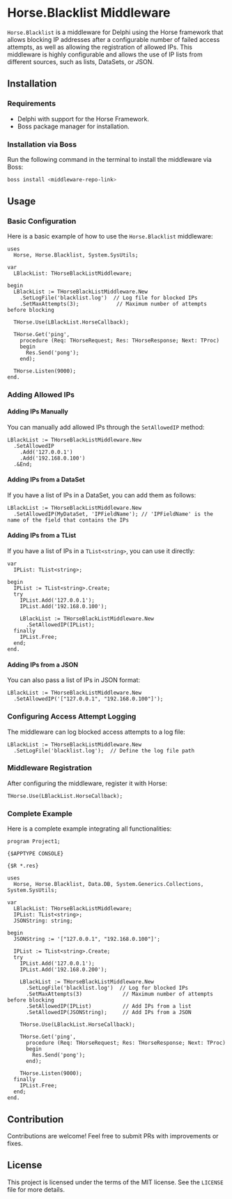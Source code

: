 
# Horse.Blacklist Middleware

`Horse.Blacklist` is a middleware for Delphi using the Horse framework that allows blocking IP addresses after a configurable number of failed access attempts, as well as allowing the registration of allowed IPs. This middleware is highly configurable and allows the use of IP lists from different sources, such as lists, DataSets, or JSON.

## Installation

### Requirements

- Delphi with support for the Horse Framework.
- Boss package manager for installation.

### Installation via Boss

Run the following command in the terminal to install the middleware via Boss:

```sh
boss install <middleware-repo-link>
```

## Usage

### Basic Configuration

Here is a basic example of how to use the `Horse.Blacklist` middleware:

```delphi
uses
  Horse, Horse.Blacklist, System.SysUtils;

var
  LBlackList: THorseBlackListMiddleware;

begin
  LBlackList := THorseBlackListMiddleware.New
    .SetLogFile('blacklist.log')  // Log file for blocked IPs
    .SetMaxAttempts(3);            // Maximum number of attempts before blocking

  THorse.Use(LBlackList.HorseCallback);

  THorse.Get('ping', 
    procedure (Req: THorseRequest; Res: THorseResponse; Next: TProc)
    begin
      Res.Send('pong');
    end);

  THorse.Listen(9000);
end.
```

### Adding Allowed IPs

#### Adding IPs Manually

You can manually add allowed IPs through the `SetAllowedIP` method:

```delphi
LBlackList := THorseBlackListMiddleware.New
  .SetAllowedIP
    .Add('127.0.0.1')
    .Add('192.168.0.100')
  .&End;
```

#### Adding IPs from a DataSet

If you have a list of IPs in a DataSet, you can add them as follows:

```delphi
LBlackList := THorseBlackListMiddleware.New
  .SetAllowedIP(MyDataSet, 'IPFieldName'); // 'IPFieldName' is the name of the field that contains the IPs
```

#### Adding IPs from a TList<string>

If you have a list of IPs in a `TList<string>`, you can use it directly:

```delphi
var
  IPList: TList<string>;

begin
  IPList := TList<string>.Create;
  try
    IPList.Add('127.0.0.1');
    IPList.Add('192.168.0.100');

    LBlackList := THorseBlackListMiddleware.New
      .SetAllowedIP(IPList);
  finally
    IPList.Free;
  end;
end.
```

#### Adding IPs from a JSON

You can also pass a list of IPs in JSON format:

```delphi
LBlackList := THorseBlackListMiddleware.New
  .SetAllowedIP('["127.0.0.1", "192.168.0.100"]');
```

### Configuring Access Attempt Logging

The middleware can log blocked access attempts to a log file:

```delphi
LBlackList := THorseBlackListMiddleware.New
  .SetLogFile('blacklist.log');  // Define the log file path
```

### Middleware Registration

After configuring the middleware, register it with Horse:

```delphi
THorse.Use(LBlackList.HorseCallback);
```

### Complete Example

Here is a complete example integrating all functionalities:

```delphi
program Project1;

{$APPTYPE CONSOLE}

{$R *.res}

uses
  Horse, Horse.Blacklist, Data.DB, System.Generics.Collections, System.SysUtils;

var
  LBlackList: THorseBlackListMiddleware;
  IPList: TList<string>;
  JSONString: string;

begin
  JSONString := '["127.0.0.1", "192.168.0.100"]';

  IPList := TList<string>.Create;
  try
    IPList.Add('127.0.0.1');
    IPList.Add('192.168.0.200');

    LBlackList := THorseBlackListMiddleware.New
      .SetLogFile('blacklist.log')  // Log for blocked IPs
      .SetMaxAttempts(3)             // Maximum number of attempts before blocking
      .SetAllowedIP(IPList)          // Add IPs from a list
      .SetAllowedIP(JSONString);     // Add IPs from a JSON

    THorse.Use(LBlackList.HorseCallback);

    THorse.Get('ping', 
      procedure (Req: THorseRequest; Res: THorseResponse; Next: TProc)
      begin
        Res.Send('pong');
      end);

    THorse.Listen(9000);
  finally
    IPList.Free;
  end;
end.
```

## Contribution

Contributions are welcome! Feel free to submit PRs with improvements or fixes.

## License

This project is licensed under the terms of the MIT license. See the `LICENSE` file for more details.
